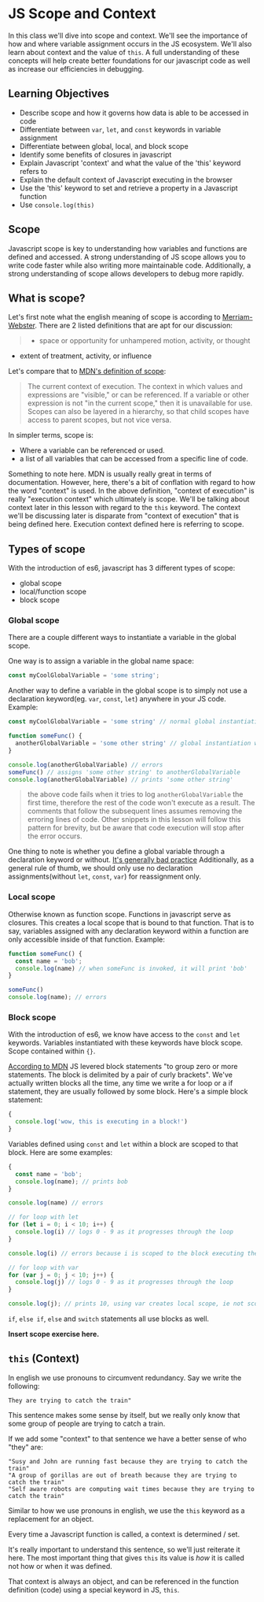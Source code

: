 # JS Scope and Context

In this class we'll dive into scope and context. We'll see the importance of how and where variable assignment occurs in the JS ecosystem. We'll also learn about context and the value of `this`. A full understanding of these concepts will help create better foundations for our javascript code as well as increase our efficiencies in debugging.

## Learning Objectives
- Describe scope and how it governs how data is able to be accessed in code
- Differentiate between `var`, `let`, and `const` keywords in variable assignment
- Differentiate between global, local, and block scope
- Identify some benefits of closures in javascript
- Explain Javascript 'context' and what the value of the 'this' keyword refers to
- Explain the default context of Javascript executing in the browser
- Use the 'this' keyword to set and retrieve a property in a Javascript function
- Use `console.log(this)`

## Scope

Javascript scope is key to understanding how variables and functions are defined and accessed. A strong understanding of JS scope allows you to write code faster while also writing more maintainable code. Additionally, a strong understanding of scope allows developers to debug more rapidly.

##  What is scope?

Let's first note what the english meaning of scope is according to [Merriam-Webster](https://www.merriam-webster.com/dictionary/scope). There are 2 listed definitions that are apt for our discussion:

> - space or opportunity for unhampered motion, activity, or thought
- extent of treatment, activity, or influence

Let's compare that to [MDN's definition of scope](https://developer.mozilla.org/en-US/docs/Glossary/Scope):

> The current context of execution. The context in which values and expressions are "visible," or can be referenced. If a variable or other expression is not "in the current scope," then it is unavailable for use. Scopes can also be layered in a hierarchy, so that child scopes have access to parent scopes, but not vice versa.

In simpler terms, scope is:

- Where a variable can be referenced or used.
- a list of all variables that can be accessed from a specific line of code.

Something to note here. MDN is usually really great in terms of documentation. However, here, there's a bit of conflation with regard to how the word "context" is used. In the above definition, "context of execution" is really "execution context" which ultimately is scope. We'll be talking about context later in this lesson with regard to the `this` keyword. The context we'll be discussing later is disparate from "context of execution" that is being defined here. Execution context defined here is referring to scope.

## Types of scope

With the introduction of es6, javascript has 3 different types of scope:

- global scope
- local/function scope
- block scope

### Global scope

There are a couple different ways to instantiate a variable in the global scope.

One way is to assign a variable in the global name space:

```js
const myCoolGlobalVariable = 'some string';
```

Another way to define a variable in the global scope is to simply not use a declaration keyword(eg. `var`, `const`, `let`) anywhere in your JS code. Example:

```js
const myCoolGlobalVariable = 'some string' // normal global instantiation

function someFunc() {
  anotherGlobalVariable = 'some other string' // global instantiation within a function whenever this function is called
}

console.log(anotherGlobalVariable) // errors
someFunc() // assigns 'some other string' to anotherGlobalVariable
console.log(anotherGlobalVariable) // prints 'some other string'
```

> the above code fails when it tries to log `anotherGlobalVariable` the first time, therefore the rest of the code won't execute as a result. The comments that follow the subsequent lines assumes removing the erroring lines of code. Other snippets in this lesson will follow this pattern for brevity, but be aware that code execution will stop after the error occurs.

One thing to note is whether you define a global variable through a declaration keyword or without. [It's generally bad practice](http://wiki.c2.com/?GlobalVariablesAreBad) Additionally, as a general rule of thumb, we should only use no declaration assignments(without `let`, `const`, `var`) for reassignment only.

### Local scope

Otherwise known as function scope. Functions in javascript serve as closures. This creates a local scope that is bound to that function. That is to say, variables assigned with any declaration keyword within a function are only accessible inside of that function. Example:

```js
function someFunc() {
  const name = 'bob';
  console.log(name) // when someFunc is invoked, it will print 'bob'
}

someFunc()
console.log(name); // errors
```

### Block scope

With the introduction of es6, we know have access to the `const` and `let` keywords. Variables instantiated with these keywords have block scope. Scope contained within `{}`.

[According to MDN](https://developer.mozilla.org/en-US/docs/Web/JavaScript/Reference/Statements/block) JS levered block statements "to group zero or more statements. The block is delimited by a pair of curly brackets". We've actually written blocks all the time, any time we write a for loop or a if statement, they are usually followed by some block. Here's a simple block statement:

```js
{
  console.log('wow, this is executing in a block!')
}
```

Variables defined using `const` and `let` within a block are scoped to that block. Here are some examples:

```js
{
  const name = 'bob';
  console.log(name); // prints bob
}

console.log(name) // errors

// for loop with let
for (let i = 0; i < 10; i++) {
  console.log(i) // logs 0 - 9 as it progresses through the loop
}

console.log(i) // errors because i is scoped to the block executing the for loop

// for loop with var
for (var j = 0; j < 10; j++) {
  console.log(j) // logs 0 - 9 as it progresses through the loop
}

console.log(j); // prints 10, using var creates local scope, ie not scoped to the block above, and therefore accessible outside of the block
```

`if`, `else if`, `else` and `switch` statements all use blocks as well.

******Insert scope exercise here.******

## `this` (Context)

In english we use pronouns to circumvent redundancy. Say we write the following:

```
They are trying to catch the train"
```

This sentence makes some sense by itself, but we really only know that some group of people are trying to catch a train.

If we add some "context" to that sentence we have a better sense of who "they" are:

```
"Susy and John are running fast because they are trying to catch the train"
"A group of gorillas are out of breath because they are trying to catch the train"
"Self aware robots are computing wait times because they are trying to catch the train"
```

Similar to how we use pronouns in english, we use the `this` keyword as a replacement for an object.

Every time a Javascript function is called, a context is determined / set.

It's really important to understand this sentence, so we'll just reiterate it here. The most important thing that gives `this` its value is *how* it is called not how or when it was defined.

That context is always an object, and can be referenced in the function definition (code) using a special keyword in JS, `this`.
